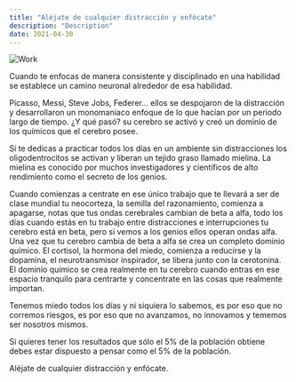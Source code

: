 ```yaml
---
title: "Aléjate de cualquier distracción y enfócate"
description: "Description"
date: 2021-04-30
---
```


![Work](https://images.unsplash.com/photo-1483389127117-b6a2102724ae?ixlib=rb-1.2.1&ixid=MnwxMjA3fDB8MHxwaG90by1wYWdlfHx8fGVufDB8fHx8&auto=format&fit=crop&w=2767&q=80)

Cuando te enfocas de manera consistente y disciplinado en una habilidad se establece un camino neuronal alrededor de esa habilidad. 

Picasso, Messi, Steve Jobs, Federer... ellos se despojaron de la distracción y desarrollaron un monomaniaco enfoque de lo que hacían por un periodo largo de tiempo. ¿Y qué pasó? su cerebro se activó y creó un dominio de los químicos que el cerebro posee.

Si te dedicas a practicar todos los días en un ambiente sin distracciones los oligodentrocitos se activan y liberan un tejido graso llamado mielina. La mielina es conocido por muchos investigadores y científicos de alto rendimiento como el secreto de los genios.

Cuando comienzas a centrate en ese único trabajo que te llevará a ser de clase mundial tu neocorteza, la semilla del razonamiento, comienza a apagarse, notas que tus ondas cerebrales cambian de beta a alfa, todo los días cuando estás en tu trabajo entre distracciones e interrupciones tu cerebro está en beta, pero si vemos a los genios ellos operan ondas alfa. Una vez que tu cerebro cambia de beta a alfa se crea un completo dominio químico. El cortisol, la hormona del miedo, comienza a reducirse y la dopamina, el neurotransmisor inspirador, se libera junto con la cerotonina. El dominio químico se crea realmente en tu cerebro cuando entras en ese espacio tranquilo para centrarte y concentrate en las cosas que realmente importan.

Tenemos miedo todos los días y ni siquiera lo sabemos, es por eso que no corremos riesgos, es por eso que no avanzamos, no innovamos y tememos ser nosotros mismos.

Si quieres tener los resultados que sólo el 5% de la población obtiene debes estar dispuesto a pensar como el 5% de la población.

Aléjate de cualquier distracción y enfócate.